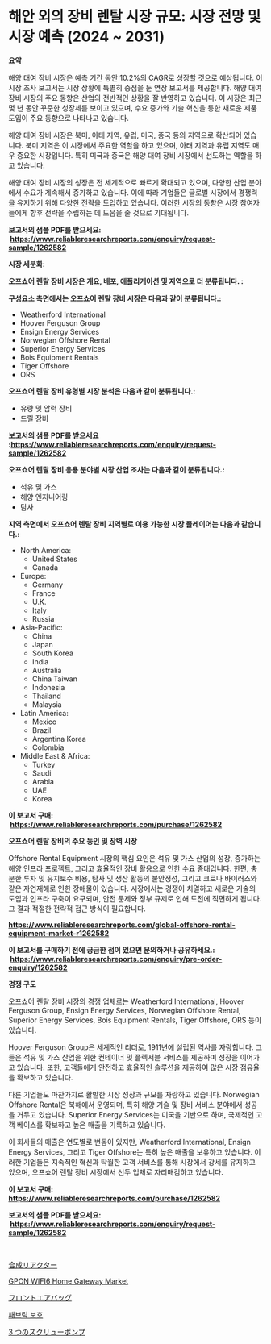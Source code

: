 <p><h1>해안 외의 장비 렌탈 시장 규모: 시장 전망 및 시장 예측 (2024 ~ 2031)</h1></p><p><strong>요약</strong></p>
<p><p>해양 대여 장비 시장은 예측 기간 동안 10.2%의 CAGR로 성장할 것으로 예상됩니다. 이 시장 조사 보고서는 시장 상황에 특별히 중점을 둔 연장 보고서를 제공합니다. 해양 대여 장비 시장의 주요 동향은 산업의 전반적인 상황을 잘 반영하고 있습니다. 이 시장은 최근 몇 년 동안 꾸준한 성장세를 보이고 있으며, 수요 증가와 기술 혁신을 통한 새로운 제품 도입이 주요 동향으로 나타나고 있습니다.</p><p>해양 대여 장비 시장은 북미, 아태 지역, 유럽, 미국, 중국 등의 지역으로 확산되어 있습니다. 북미 지역은 이 시장에서 주요한 역할을 하고 있으며, 아태 지역과 유럽 지역도 매우 중요한 시장입니다. 특히 미국과 중국은 해양 대여 장비 시장에서 선도하는 역할을 하고 있습니다.</p><p>해양 대여 장비 시장의 성장은 전 세계적으로 빠르게 확대되고 있으며, 다양한 산업 분야에서 수요가 계속해서 증가하고 있습니다. 이에 따라 기업들은 글로벌 시장에서 경쟁력을 유지하기 위해 다양한 전략을 도입하고 있습니다. 이러한 시장의 동향은 시장 참여자들에게 향후 전략을 수립하는 데 도움을 줄 것으로 기대됩니다.</p></p>
<p><strong>보고서의 샘플 PDF를 받으세요: &nbsp;<a href="https://www.reliableresearchreports.com/enquiry/request-sample/1262582">https://www.reliableresearchreports.com/enquiry/request-sample/1262582</a></strong></p>
<p><strong>시장 세분화:</strong></p>
<p><strong> 오프쇼어 렌탈 장비 시장은 개요, 배포, 애플리케이션 및 지역으로 더 분류됩니다. :</strong></p>
<p><strong>구성요소 측면에서는 오프쇼어 렌탈 장비 시장은 다음과 같이 분류됩니다.:</strong></p>
<p><ul><li>Weatherford International</li><li>Hoover Ferguson Group</li><li>Ensign Energy Services</li><li>Norwegian Offshore Rental</li><li>Superior Energy Services</li><li>Bois Equipment Rentals</li><li>Tiger Offshore</li><li>ORS</li></ul></p>
<p><strong> 오프쇼어 렌탈 장비 유형별 시장 분석은 다음과 같이 분류됩니다.:</strong></p>
<p><ul><li>유량 및 압력 장비</li><li>드릴 장비</li></ul></p>
<p><strong>보고서의 샘플 PDF를 받으세요 :<a href="https://www.reliableresearchreports.com/enquiry/request-sample/1262582">https://www.reliableresearchreports.com/enquiry/request-sample/1262582</a></strong></p>
<p><strong> 오프쇼어 렌탈 장비 응용 분야별 시장 산업 조사는 다음과 같이 분류됩니다.:</strong></p>
<p><ul><li>석유 및 가스</li><li>해양 엔지니어링</li><li>탐사</li></ul></p>
<p><strong>지역 측면에서 오프쇼어 렌탈 장비 지역별로 이용 가능한 시장 플레이어는 다음과 같습니다.:</strong></p>
<p><ul>
    <li>
        North America:
        <ul>
            <li>United States</li>
            <li>Canada</li>
        </ul>
    </li>
    <li>
        Europe:
        <ul>
            <li>Germany</li>
            <li>France</li>
            <li>U.K.</li>
            <li>Italy</li>
            <li>Russia</li>
        </ul>
    </li>
    <li>
        Asia-Pacific:
        <ul>
            <li>China</li>
            <li>Japan</li>
            <li>South Korea</li>
            <li>India</li>
            <li>Australia</li>
            <li>China Taiwan</li>
            <li>Indonesia</li>
            <li>Thailand</li>
            <li>Malaysia</li>
        </ul>
    </li>
    <li>
        Latin America:
        <ul>
            <li>Mexico</li>
            <li>Brazil</li>
            <li>Argentina Korea</li>
            <li>Colombia</li>
        </ul>
    </li>
    <li>
        Middle East & Africa:
        <ul>
            <li>Turkey</li>
            <li>Saudi</li>
            <li>Arabia</li>
            <li>UAE</li>
            <li>Korea</li>
        </ul>
    </li>
    </ul></p>
<p><strong>이 보고서 구매: &nbsp;<a href="https://www.reliableresearchreports.com/purchase/1262582">https://www.reliableresearchreports.com/purchase/1262582</a></strong></p>
<p><strong>오프쇼어 렌탈 장비의 주요 동인 및 장벽 시장</strong></p>
<p><p>Offshore Rental Equipment 시장의 핵심 요인은 석유 및 가스 산업의 성장, 증가하는 해양 인프라 프로젝트, 그리고 효율적인 장비 활용으로 인한 수요 증대입니다. 한편, 충분한 투자 및 유지보수 비용, 탐사 및 생산 활동의 불안정성, 그리고 코로나 바이러스와 같은 자연재해로 인한 장애물이 있습니다. 시장에서는 경쟁이 치열하고 새로운 기술의 도입과 인프라 구축이 요구되며, 안전 문제와 정부 규제로 인해 도전에 직면하게 됩니다. 그 결과 적절한 전략적 접근 방식이 필요합니다.</p></p>
<p><strong><a href="https://www.reliableresearchreports.com/global-offshore-rental-equipment-market-r1262582">https://www.reliableresearchreports.com/global-offshore-rental-equipment-market-r1262582</a></strong></p>
<p><strong>이 보고서를 구매하기 전에 궁금한 점이 있으면 문의하거나 공유하세요.: &nbsp;<a href="https://www.reliableresearchreports.com/enquiry/pre-order-enquiry/1262582">https://www.reliableresearchreports.com/enquiry/pre-order-enquiry/1262582</a></strong></p>
<p><strong>경쟁 구도</strong></p>
<p><p>오프쇼어 렌탈 장비 시장의 경쟁 업체로는 Weatherford International, Hoover Ferguson Group, Ensign Energy Services, Norwegian Offshore Rental, Superior Energy Services, Bois Equipment Rentals, Tiger Offshore, ORS 등이 있습니다.</p><p>Hoover Ferguson Group은 세계적인 리더로, 1911년에 설립된 역사를 자랑합니다. 그들은 석유 및 가스 산업을 위한 컨테이너 및 플렉서블 서비스를 제공하며 성장을 이어가고 있습니다. 또한, 고객들에게 안전하고 효율적인 솔루션을 제공하여 많은 시장 점유율을 확보하고 있습니다.</p><p>다른 기업들도 마찬가지로 활발한 시장 성장과 규모를 자랑하고 있습니다. Norwegian Offshore Rental은 북해에서 운영되며, 특히 해양 기술 및 장비 서비스 분야에서 성공을 거두고 있습니다. Superior Energy Services는 미국을 기반으로 하며, 국제적인 고객 베이스를 확보하고 높은 매출을 기록하고 있습니다.</p><p>이 회사들의 매출은 연도별로 변동이 있지만, Weatherford International, Ensign Energy Services, 그리고 Tiger Offshore는 특히 높은 매출을 보유하고 있습니다. 이러한 기업들은 지속적인 혁신과 탁월한 고객 서비스를 통해 시장에서 강세를 유지하고 있으며, 오프쇼어 렌탈 장비 시장에서 선두 업체로 자리매김하고 있습니다.</p></p>
<p><strong>이 보고서 구매: &nbsp; <a href="https://www.reliableresearchreports.com/purchase/1262582">https://www.reliableresearchreports.com/purchase/1262582</a></strong></p>
<p><strong>보고서의 샘플 PDF를 받으세요: &nbsp;<a href="https://www.reliableresearchreports.com/enquiry/request-sample/1262582">https://www.reliableresearchreports.com/enquiry/request-sample/1262582</a></strong><strong></strong></p>
<p>&nbsp;</p>
<p><p><a href="https://github.com/cnnriuez22368/Market-Research-Report-List-1/blob/main/233789420520.md">合成リアクター</a></p><p><a href="https://github.com/bmorecock/Market-Research-Report-List-2/blob/main/gpon-wifi6-home-gateway-market.md">GPON WIFI6 Home Gateway Market</a></p><p><a href="https://medium.com/@susanjprice2023/%E3%83%95%E3%83%AD%E3%83%B3%E3%83%88%E3%82%A8%E3%82%A2%E3%83%90%E3%83%83%E3%82%B0%E5%B8%82%E5%A0%B4%E3%81%AE%E5%88%86%E6%9E%90-%E3%82%B0%E3%83%AD%E3%83%BC%E3%83%90%E3%83%AB%E7%94%A3%E6%A5%AD%E3%81%AE%E5%B1%95%E6%9C%9B%E3%81%A8%E4%BA%88%E6%B8%AC-2024%E5%B9%B4%E3%81%8B%E3%82%892031%E5%B9%B4-a6342e3090ef">フロントエアバッグ</a></p><p><a href="https://github.com/Skyleitney456456/Market-Research-Report-List-1/blob/main/688697718895.md">패브릭 보호</a></p><p><a href="https://github.com/LeanneBruen2023/Market-Research-Report-List-1/blob/main/498974320521.md">3 つのスクリューポンプ</a></p></p>